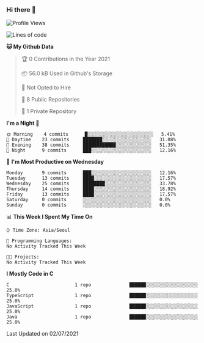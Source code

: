 

### Hi there 👋

<!--
**anf36/anf36** is a ✨ _special_ ✨ repository because its `README.md` (this file) appears on your GitHub profile.

Here are some ideas to get you started:

- 🔭 I’m currently working on ...
- 🌱 I’m currently learning ...
- 👯 I’m looking to collaborate on ...
- 🤔 I’m looking for help with ...
- 💬 Ask me about ...
- 📫 How to reach me: ...
- 😄 Pronouns: ...
- ⚡ Fun fact: ...
-->
<!--START_SECTION:waka-->
![Profile Views](http://img.shields.io/badge/Profile%20Views-0-blue)

![Lines of code](https://img.shields.io/badge/From%20Hello%20World%20I%27ve%20Written-954552%20lines%20of%20code-blue)

**🐱 My Github Data** 

> 🏆 0 Contributions in the Year 2021
 > 
> 📦 56.0 kB Used in Github's Storage 
 > 
> 🚫 Not Opted to Hire
 > 
> 📜 8 Public Repositories 
 > 
> 🔑 1 Private Repository 
 > 
**I'm a Night 🦉** 

```text
🌞 Morning    4 commits      █░░░░░░░░░░░░░░░░░░░░░░░░   5.41% 
🌆 Daytime    23 commits     ███████░░░░░░░░░░░░░░░░░░   31.08% 
🌃 Evening    38 commits     ████████████░░░░░░░░░░░░░   51.35% 
🌙 Night      9 commits      ███░░░░░░░░░░░░░░░░░░░░░░   12.16%

```
📅 **I'm Most Productive on Wednesday** 

```text
Monday       9 commits      ███░░░░░░░░░░░░░░░░░░░░░░   12.16% 
Tuesday      13 commits     ████░░░░░░░░░░░░░░░░░░░░░   17.57% 
Wednesday    25 commits     ████████░░░░░░░░░░░░░░░░░   33.78% 
Thursday     14 commits     ████░░░░░░░░░░░░░░░░░░░░░   18.92% 
Friday       13 commits     ████░░░░░░░░░░░░░░░░░░░░░   17.57% 
Saturday     0 commits      ░░░░░░░░░░░░░░░░░░░░░░░░░   0.0% 
Sunday       0 commits      ░░░░░░░░░░░░░░░░░░░░░░░░░   0.0%

```


📊 **This Week I Spent My Time On** 

```text
⌚︎ Time Zone: Asia/Seoul

💬 Programming Languages: 
No Activity Tracked This Week

🐱‍💻 Projects: 
No Activity Tracked This Week

```

**I Mostly Code in C** 

```text
C                        1 repo              ██████░░░░░░░░░░░░░░░░░░░   25.0% 
TypeScript               1 repo              ██████░░░░░░░░░░░░░░░░░░░   25.0% 
JavaScript               1 repo              ██████░░░░░░░░░░░░░░░░░░░   25.0% 
Java                     1 repo              ██████░░░░░░░░░░░░░░░░░░░   25.0%

```



 Last Updated on 02/07/2021
<!--END_SECTION:waka-->
